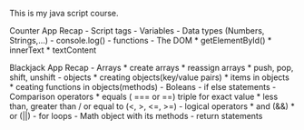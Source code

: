 This is my java script course.

Counter App Recap
    - Script tags
    - Variables
    - Data types (Numbers, Strings,...)
    - console.log()
    - functions
    - The DOM
        * getElementById()
        * innerText
        * textContent


Blackjack App Recap
    - Arrays
        * create arrays
        * reassign arrays
        * push, pop, shift, unshift
    - objects
        * creating objects(key/value pairs)
        * items in objects
        * ceating functions in objects(methods)
    - Boleans
    - if else statements
    - Comparison operators
        * equals ( === or ==) triple for exact value
        * less than, greater than / or equal to (<, >, <=, >=)
    - logical operators
        * and (&&)
        * or (||)
    - for loops
    - Math object with its methods
    - return statements

